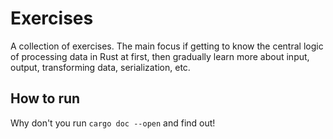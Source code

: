 # Exercises

A collection of exercises. The main focus if getting to know the central logic of processing data in Rust at first, then gradually learn more about input, output, transforming data, serialization, etc.

## How to run

Why don't you run `cargo doc --open` and find out!
